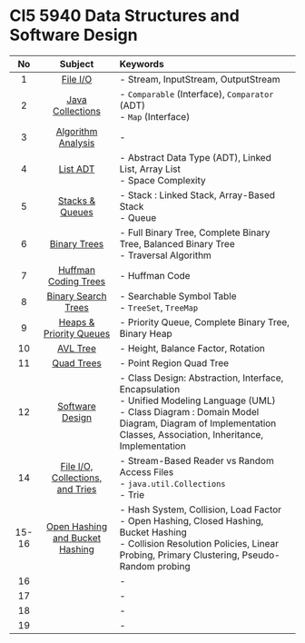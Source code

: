 # CI5 5940 Data Structures and Software Design

|No|Subject|Keywords|
|:-:|:-:|:-|
| 1|[File I/O](notes/m01/01.md)|- Stream, InputStream, OutputStream|
| 2|[Java Collections](notes/02.md)|- `Comparable` (Interface), `Comparator` (ADT) <br> - `Map` (Interface)|
| 3|[Algorithm Analysis](notes/03.md)|- |
| 4|[List ADT](notes/04.md)|- Abstract Data Type (ADT), Linked List, Array List <br> - Space Complexity|
| 5|[Stacks & Queues](notes/05.md)|- Stack : Linked Stack, Array-Based Stack <br> - Queue|
| 6|[Binary Trees](notes/06.md)|- Full Binary Tree, Complete Binary Tree, Balanced Binary Tree <br> - Traversal Algorithm|
| 7|[Huffman Coding Trees](notes/07.md)|- Huffman Code|
| 8|[Binary Search Trees](notes/08.md)|- Searchable Symbol Table <br> - `TreeSet`, `TreeMap`|
| 9|[Heaps & Priority Queues](notes/09.md)|- Priority Queue, Complete Binary Tree, Binary Heap|
|10|[AVL Tree](notes/10.md)|- Height, Balance Factor, Rotation|
|11|[Quad Trees](notes/11.md)|- Point Region Quad Tree|
|12|[Software Design](notes/12.md)|- Class Design: Abstraction, Interface, Encapsulation <br>- Unified Modeling Language (UML)<br>- Class Diagram : Domain Model Diagram, Diagram of Implementation Classes, Association, Inheritance, Implementation|
|14|[File I/O, Collections, and Tries](notes/14.md)|- Stream-Based Reader vs Random Access Files <br> - `java.util.Collections` <br> - Trie|
|15-16|[Open Hashing and Bucket Hashing](notes/15.md)|- Hash System, Collision, Load Factor<br>- Open Hashing, Closed Hashing, Bucket Hashing<br>- Collision Resolution Policies, Linear Probing, Primary Clustering, Pseudo-Random probing|
|16|[]()|- |
|17|[]()|- |
|18|[]()|- |
|19|[]()|- |



